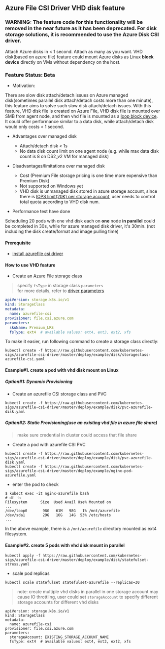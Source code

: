 ## Azure File CSI Driver VHD disk feature
### **WARNING**: The feature code for this functionality will be removed in the near future as it has been deprecated. For disk storage solutions, it is recommended to use the Azure Disk CSI driver.

Attach Azure disks in < 1 second. Attach as many as you want. VHD disk(based on azure file) feature could mount Azure disks as Linux **block device** directly on VMs without dependency on the host.

### Feature Status: Beta

 - Motivation:

There are slow disk attach/detach issues on Azure managed disk(sometimes parallel disk attach/detach costs more than one minute), this feature aims to solve such slow disk attach/detach issues. With this feature, VHD disk file is created on Azure File, VHD disk file is mounted over SMB from agent node, and then vhd file is mounted as a [loop block device](https://man7.org/linux/man-pages/man4/loop.4.html). It could offer performance similar to a data disk, while attach/detach disk would only costs < 1 second.

 - Advantages over managed disk
   - Attach/detach disk < 1s
   - No data disk count limit on one agent node (e.g. while max data disk count is 8 on DS2_v2 VM for managed disk)
 - Disadvantages/limitations over managed disk
   - Cost (Premium File storage pricing is one time more expensive than Premium Disk)
   - Not supported on Windows yet
   - VHD disk is unmanaged disk stored in azure storage account, since there is [IOPS limit(20K) per storage account](https://docs.microsoft.com/en-us/azure/storage/common/scalability-targets-standard-account#scale-targets-for-standard-storage-accounts), user needs to control total quota according to VHD disk num.

 - Performance test have done

Scheduling 20 pods with one vhd disk each on **one** node **in parallel** could be completed in 30s, while for azure managed disk driver, it's 30min. (not including the disk create/format and image pulling time)

#### Prerequisite
 - [install azurefile csi driver](https://github.com/kubernetes-sigs/azurefile-csi-driver/blob/master/docs/install-azurefile-csi-driver.md)
 
#### How to use VHD feature
 - Create an Azure File storage class
> specify `fsType` in storage class `parameters`
> </br>for more details, refer to [driver parameters](../../../docs/driver-parameters.md)
```yaml
apiVersion: storage.k8s.io/v1
kind: StorageClass
metadata:
  name: azurefile-csi
provisioner: file.csi.azure.com
parameters:
  skuName: Premium_LRS
  fsType: ext4  # available values: ext4, ext3, ext2, xfs
```

To make it easier, run following command to create a storage class directly:
```console
kubectl create -f https://raw.githubusercontent.com/kubernetes-sigs/azurefile-csi-driver/master/deploy/example/disk/storageclass-azurefile-csi.yaml
```

#### Example#1. create a pod with vhd disk mount on Linux
##### Option#1: Dynamic Provisioning
 - Create an azurefile CSI storage class and PVC
```console
kubectl create -f https://raw.githubusercontent.com/kubernetes-sigs/azurefile-csi-driver/master/deploy/example/disk/pvc-azurefile-disk.yaml
```

##### Option#2: Static Provisioning(use an existing vhd file in azure file share)
> make sure credential in cluster could access that file share
 - Create a pod with azurefile CSI PVC
```console
kubectl create -f https://raw.githubusercontent.com/kubernetes-sigs/azurefile-csi-driver/master/deploy/example/disk/pvc-azurefile-disk.yaml
kubectl create -f https://raw.githubusercontent.com/kubernetes-sigs/azurefile-csi-driver/master/deploy/example/nginx-pod-azurefile.yaml
```

 - enter the pod to check
```console
$ kubect exec -it nginx-azurefile bash
# df -h
Filesystem      Size  Used Avail Use% Mounted on
...
/dev/loop0       98G   61M   98G   1% /mnt/azurefile
/dev/sda1        29G   16G   14G  53% /etc/hosts
...
```
In the above example, there is a `/mnt/azurefile` directory mounted as ext4 filesystem.

#### Example#2. create 5 pods with vhd disk mount in parallel
```console
kubectl apply -f https://raw.githubusercontent.com/kubernetes-sigs/azurefile-csi-driver/master/deploy/example/disk/statefulset-stress.yaml
```
 - scale pod replicas
```console
kubectl scale statefulset statefulset-azurefile --replicas=30
```
> note: create multiple vhd disks in parallel in one storage account may cause IO throttling, user could set `storageAccount` to specify different storage accounts for different vhd disks

```
apiVersion: storage.k8s.io/v1
kind: StorageClass
metadata:
  name: azurefile-csi
provisioner: file.csi.azure.com
parameters:
  storageAccount: EXISTING_STORAGE_ACCOUNT_NAME
  fsType: ext4  # available values: ext4, ext3, ext2, xfs
```
